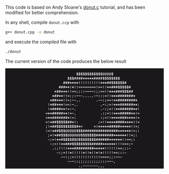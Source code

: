 This code is based on Andy Sloane's [donut.c](https://www.a1k0n.net/2011/07/20/donut-math.html) tutorial, and has been modified for better comprehension.

In any shell, compile ```donut.ccp``` with
``` bash
g++ donut.cpp -o donut
```

and execute the compiled file with
``` bash
./donut
```

The current version of the code produces the below result


![donut](donut.gif)
